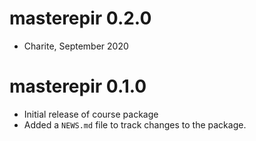 # masterepir 0.2.0

* Charite, September 2020

# masterepir 0.1.0

* Initial release of course package
* Added a `NEWS.md` file to track changes to the package.
